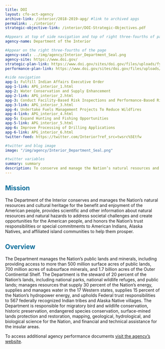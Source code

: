 ```yaml
---
title: DOI
layout: cfo-act-agency
archive-link: /interior/2018-2019-apg/ #link to archived apgs
permalink: ../interior/
strategic-objective-link: /interior/DOI-Strategic-Objectives.pdf

#Appears at top of side navigation and top of right three-fourths of page
agency-name: Department of the Interior

#Appear on the right three-fourths of the page
agency-seal: ../img/agency/Interior_Department_Seal.png
agency-site: https://www.doi.gov/
strategic-plan-link: https://www.doi.gov/sites/doi.gov/files/uploads/fy2018-2022-strategic-plan.pdf
performance-plan-link: https://www.doi.gov/sites/doi.gov/files/uploads/doi_final_appr_2019-2020.pdf

#side navigation
apg-1: Fulfill Indian Affairs Executive Order
apg-1-link: APG_interior_1.html
apg-2: Water Conservation and Supply Enhancement
apg-2-link: APG_interior_2.html
apg-3: Conduct Facility-Based Risk Inspections and Performance-Based Risk Inspections
apg-3-link: APG_interior_3.html
apg-4: Undertake Fuels Management Projects To Reduce Wildfires
apg-4-link: APG_interior_4.html
apg-5: Expand Hunting and Fishing Opportunities
apg-5-link: APG_interior_5.html
apg-6: Improve Processing of Drilling Applications
apg-6-link: APG_interior_6.html
twitter-feed: https://twitter.com/Interior?ref_src=twsrc%5Etfw

#twitter and blog image
image: "/img/agency/Interior_Department_Seal.png"

#twitter variables
summary: summary
description: To conserve and manage the Nation’s natural resources and cultural heritage, and create opportunities for the American people to help them prosper.
---
```


<div class="usa-grid usa-graphic_list-row">
  <div class="usa-width-one-whole usa-media_block agency-page-section">
    <h2 style="color:#046b99;">Mission</h2>
    <p>The Department of the Interior conserves and manages the Nation&rsquo;s natural resources and cultural heritage for the benefit and enjoyment of the American people, provides scientific and other information about natural resources and natural hazards to address societal challenges and create opportunities for the American people, and honors the Nation&rsquo;s trust responsibilities or special commitments to American Indians, Alaska Natives, and affiliated island communities to help them prosper.</p>
  </div>
</div>

<div class="usa-grid usa-graphic_list-row">
  <div class="usa-width-one-whole usa-media_block agency-page-section">
    <h2 style="color:#046b99;">Overview</h2>
    <p>The Department manages the Nation&rsquo;s public lands and minerals, including providing access to more than 500 million surface acres of public lands, 700 million acres of subsurface minerals, and 1.7 billion acres of the Outer Continental Shelf. The Department is the steward of 20 percent of the Nation&rsquo;s lands, including national parks, national wildlife refuges, and public lands; manages resources that supply 30 percent of the Nation&rsquo;s energy, supplies and manages water in the 17 Western states, supplies 15 percent of the Nation&rsquo;s hydropower energy, and upholds Federal trust responsibilities to 567 federally recognized Indian tribes and Alaska Native villages. The Department is responsible for migratory bird and wildlife conservation, historic preservation, endangered species conservation, surface-mined lands protection and restoration, mapping, geological, hydrological, and biological science for the Nation, and financial and technical assistance for the insular areas.
    </p>
  </div>
</div>

<div class="usa-grid usa-graphic_list-row">
  <div class="usa-width-one-whole usa-media_block">
    <p>To access additional agency performance documents <a href="https://www.doi.gov/bpp" target="_blank">visit the agency’s website</a>.</p>
  </div>
</div>
